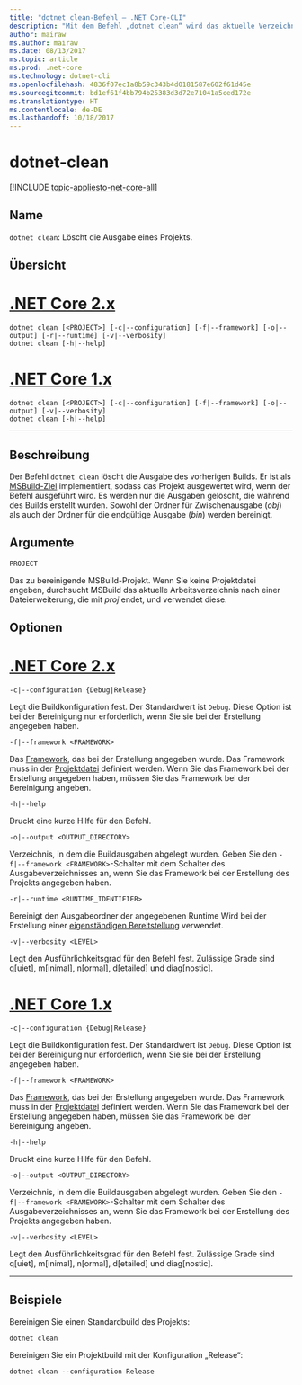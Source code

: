 ```yaml
---
title: "dotnet clean-Befehl – .NET Core-CLI"
description: "Mit dem Befehl „dotnet clean“ wird das aktuelle Verzeichnis bereinigt."
author: mairaw
ms.author: mairaw
ms.date: 08/13/2017
ms.topic: article
ms.prod: .net-core
ms.technology: dotnet-cli
ms.openlocfilehash: 4836f07ec1a8b59c343b4d0181587e602f61d45e
ms.sourcegitcommit: bd1ef61f4bb794b25383d3d72e71041a5ced172e
ms.translationtype: HT
ms.contentlocale: de-DE
ms.lasthandoff: 10/18/2017
---
```

# <a name="dotnet-clean"></a>dotnet-clean

[!INCLUDE [topic-appliesto-net-core-all](../../../includes/topic-appliesto-net-core-all.md)]

## <a name="name"></a>Name

`dotnet clean`: Löscht die Ausgabe eines Projekts.

## <a name="synopsis"></a>Übersicht

# <a name="net-core-2xtabnetcore2x"></a>[.NET Core 2.x](#tab/netcore2x)
```
dotnet clean [<PROJECT>] [-c|--configuration] [-f|--framework] [-o|--output] [-r|--runtime] [-v|--verbosity]
dotnet clean [-h|--help]
```
# <a name="net-core-1xtabnetcore1x"></a>[.NET Core 1.x](#tab/netcore1x)
```
dotnet clean [<PROJECT>] [-c|--configuration] [-f|--framework] [-o|--output] [-v|--verbosity]
dotnet clean [-h|--help]
```
---

## <a name="description"></a>Beschreibung

Der Befehl `dotnet clean` löscht die Ausgabe des vorherigen Builds. Er ist als [MSBuild-Ziel](/visualstudio/msbuild/msbuild-targets) implementiert, sodass das Projekt ausgewertet wird, wenn der Befehl ausgeführt wird. Es werden nur die Ausgaben gelöscht, die während des Builds erstellt wurden. Sowohl der Ordner für Zwischenausgabe (*obj*) als auch der Ordner für die endgültige Ausgabe (*bin*) werden bereinigt.

## <a name="arguments"></a>Argumente

`PROJECT`

Das zu bereinigende MSBuild-Projekt. Wenn Sie keine Projektdatei angeben, durchsucht MSBuild das aktuelle Arbeitsverzeichnis nach einer Dateierweiterung, die mit *proj* endet, und verwendet diese.

## <a name="options"></a>Optionen

# <a name="net-core-2xtabnetcore2x"></a>[.NET Core 2.x](#tab/netcore2x)

`-c|--configuration {Debug|Release}`

Legt die Buildkonfiguration fest. Der Standardwert ist `Debug`. Diese Option ist bei der Bereinigung nur erforderlich, wenn Sie sie bei der Erstellung angegeben haben.

`-f|--framework <FRAMEWORK>`

Das [Framework](../../standard/frameworks.md), das bei der Erstellung angegeben wurde. Das Framework muss in der [Projektdatei](csproj.md) definiert werden. Wenn Sie das Framework bei der Erstellung angegeben haben, müssen Sie das Framework bei der Bereinigung angeben.

`-h|--help`

Druckt eine kurze Hilfe für den Befehl.

`-o|--output <OUTPUT_DIRECTORY>`

Verzeichnis, in dem die Buildausgaben abgelegt wurden. Geben Sie den `-f|--framework <FRAMEWORK>`-Schalter mit dem Schalter des Ausgabeverzeichnisses an, wenn Sie das Framework bei der Erstellung des Projekts angegeben haben.

`-r|--runtime <RUNTIME_IDENTIFIER>`

Bereinigt den Ausgabeordner der angegebenen Runtime Wird bei der Erstellung einer [eigenständigen Bereitstellung](../deploying/index.md#self-contained-deployments-scd) verwendet.

`-v|--verbosity <LEVEL>`

Legt den Ausführlichkeitsgrad für den Befehl fest. Zulässige Grade sind q[uiet], m[inimal], n[ormal], d[etailed] und diag[nostic].

# <a name="net-core-1xtabnetcore1x"></a>[.NET Core 1.x](#tab/netcore1x)

`-c|--configuration {Debug|Release}`

Legt die Buildkonfiguration fest. Der Standardwert ist `Debug`. Diese Option ist bei der Bereinigung nur erforderlich, wenn Sie sie bei der Erstellung angegeben haben.

`-f|--framework <FRAMEWORK>`

Das [Framework](../../standard/frameworks.md), das bei der Erstellung angegeben wurde. Das Framework muss in der [Projektdatei](csproj.md) definiert werden. Wenn Sie das Framework bei der Erstellung angegeben haben, müssen Sie das Framework bei der Bereinigung angeben.

`-h|--help`

Druckt eine kurze Hilfe für den Befehl.

`-o|--output <OUTPUT_DIRECTORY>`

Verzeichnis, in dem die Buildausgaben abgelegt wurden. Geben Sie den `-f|--framework <FRAMEWORK>`-Schalter mit dem Schalter des Ausgabeverzeichnisses an, wenn Sie das Framework bei der Erstellung des Projekts angegeben haben.

`-v|--verbosity <LEVEL>`

Legt den Ausführlichkeitsgrad für den Befehl fest. Zulässige Grade sind q[uiet], m[inimal], n[ormal], d[etailed] und diag[nostic].

---

## <a name="examples"></a>Beispiele

Bereinigen Sie einen Standardbuild des Projekts:

`dotnet clean`

Bereinigen Sie ein Projektbuild mit der Konfiguration „Release“:

`dotnet clean --configuration Release`
